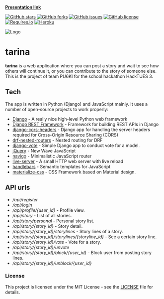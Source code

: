**[Presentation link](http://slides.com/wencakisa/deck-bf2f9da1-e12c-4bc1-ac1e-ee0258892e95/fullscreen)**

[![GitHub stars](https://img.shields.io/github/stars/pu6ki/tarina.svg?style=flat)](https://github.com/pu6ki/tarina/stargazers)
[![GitHub forks](https://img.shields.io/github/forks/pu6ki/tarina.svg?style=flat)](https://github.com/pu6ki/tarina/network)
[![GitHub issues](https://img.shields.io/github/issues/pu6ki/tarina.svg?style=flat)](https://github.com/pu6ki/tarina/issues)
[![GitHub license](https://img.shields.io/badge/license-MIT-blue.svg?style=flat)](LICENSE)
[![Requires.io](https://requires.io/github/pu6ki/tarina/requirements.svg?branch=master&style=flat)](https://raw.githubusercontent.com/pu6ki/tarina/master/requirements.txt)
[![Heroku](http://heroku-badge.herokuapp.com/?app=tarina&style=flat&root=/static/images/default.jpg)](https://tarina.herokuapp.com/api/register)

![Logo](https://raw.githubusercontent.com/pu6ki/tarina/master/static/images/tarina_logo.jpg)


# tarina

**tarina** is a web application where you can post a story and wait to see how others will continue it, or you can contribute to the story of someone else.
This is the project of team PU6KI for the school hackathon HackTUES 3.


## Tech

The app is written in Python (Django) and JavaScript mainly. It uses a number of open-source projects to work properly:

* [Django](https://github.com/django/django) - A really nice high-level Python web framework
* [Django REST Framework](https://github.com/tomchristie/django-rest-framework) - Framework for building REST APIs in Django
* [django-cors-headers](https://github.com/ottoyiu/django-cors-headers) - Django app for handling the server headers required for Cross-Origin Resource Sharing (CORS)
* [drf-nested-routers](https://github.com/alanjds/drf-nested-routers) - Nested routing for DRF
* [django-vote](https://github.com/shanbay/django-vote) - Simple Django app to conduct vote for a model.
* [jQuery](https://github.com/jquery/jquery) - New Wave JavaScript
* [navigo](https://github.com/krasimir/navigo) - Minimalistic JavaScript router
* [live-server](https://github.com/tapio/live-server) - A small HTTP web server with live reload
* [handlebars](https://github.com/wycats/handlebars.js/) - Semantic templates for JavaScript
* [materialize-css](https://github.com/Dogfalo/materialize) - CSS Framework based on Material design.


## API urls

* */api/register*
* */api/login*
* */api/profile/{user_id}* - Profile view.
* */api/story* - List of all stories.
* */api/story/personal* - Personal story list.
* */api/story/{story_id}* - Story detail.
* */api/story/{story_id}/storylines* - Story lines of a story.
* */api/story/{story_id}/storylines/{storyline_id}* - See a certain story line.
* */api/story/{story_id}/vote* - Vote for a story.
* */api/story/{story_id}/unvote*
* */api/story/{story_id}/block/{user_id}* - Block user from posting story lines.
* */api/story/{story_id}/unblock/{user_id}*


### License

This project is licensed under the MIT License - see the [LICENSE](LICENSE) file for details.